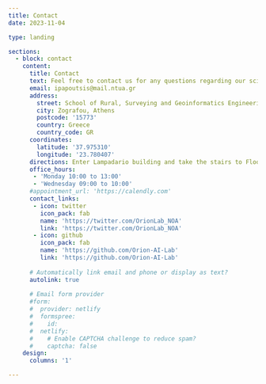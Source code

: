 ```yaml
---
title: Contact
date: 2023-11-04

type: landing

sections:
  - block: contact
    content:
      title: Contact
      text: Feel free to contact us for any questions regarding our science. We have open places for internships, bachelor/master theses, doctoral and postdoctoral research, please don’t hesitate to write us an email to introduce yourself!
      email: ipapoutsis@mail.ntua.gr
      address:
        street: School of Rural, Surveying and Geoinformatics Engineering, National Technical University of Athens
        city: Zografou, Athens
        postcode: '15773'
        country: Greece
        country_code: GR
      coordinates:
        latitude: '37.975310'
        longitude: '23.780407'
      directions: Enter Lampadario building and take the stairs to Floor 2
      office_hours:
       - 'Monday 10:00 to 13:00'
       - 'Wednesday 09:00 to 10:00'
      #appointment_url: 'https://calendly.com'
      contact_links:
       - icon: twitter
         icon_pack: fab
         name: 'https://twitter.com/OrionLab_NOA'
         link: 'https://twitter.com/OrionLab_NOA'
       - icon: github
         icon_pack: fab
         name: 'https://github.com/Orion-AI-Lab'
         link: 'https://github.com/Orion-AI-Lab'
    
      # Automatically link email and phone or display as text?
      autolink: true
    
      # Email form provider
      #form:
      #  provider: netlify
      #  formspree:
      #    id:
      #  netlify:
      #    # Enable CAPTCHA challenge to reduce spam?
      #    captcha: false
    design:
      columns: '1'

---
```


